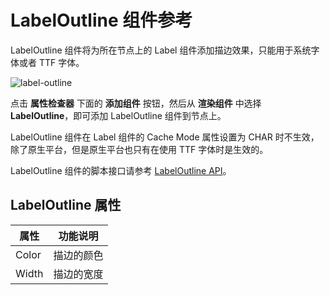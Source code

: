 # LabelOutline 组件参考

LabelOutline 组件将为所在节点上的 Label 组件添加描边效果，只能用于系统字体或者 TTF 字体。

![label-outline](label/label-outline.png)

点击 **属性检查器** 下面的 **添加组件** 按钮，然后从 **渲染组件** 中选择 **LabelOutline**，即可添加 LabelOutline 组件到节点上。

LabelOutline 组件在 Label 组件的 Cache Mode 属性设置为 CHAR 时不生效，除了原生平台，但是原生平台也只有在使用 TTF 字体时是生效的。

LabelOutline 组件的脚本接口请参考 [LabelOutline API](%__APIDOC__%/zh/classes/LabelOutline.html)。

## LabelOutline 属性

| 属性 | 功能说明
| ------- | ------- |
| Color  | 描边的颜色
| Width  | 描边的宽度
